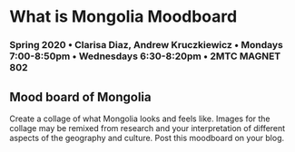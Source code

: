 # What is Mongolia Moodboard

### Spring 2020 • Clarisa Diaz, Andrew Kruczkiewicz • Mondays 7:00-8:50pm • Wednesdays 6:30-8:20pm • 2MTC MAGNET 802

## Mood board of Mongolia

Create a collage of what Mongolia looks and feels like. Images for the collage may be remixed from research and your interpretation of different aspects of the geography and culture. Post this moodboard on your blog.

